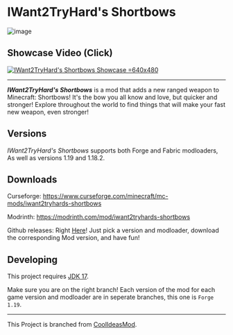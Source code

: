 # IWant2TryHard's Shortbows

![image](https://raw.githubusercontent.com/MyNameTsThad/IW2THs-Shortbows/forge-119/.github/IWant2TryHard's%20Shortbows%20Banner.png "IWant2TryHard's Shortbows")

## Showcase Video (Click)

[![IWant2TryHard's Shortbows Showcase =640x480](https://raw.githubusercontent.com/MyNameTsThad/IW2THs-Shortbows/forge-119/.github/IWant2TryHard's%20Shortbows%20Thumbnail.png)](https://www.youtube.com/watch?v=-wjA-Ry6BPc "IWant2TryHard's Shortbows Showcase")

---

***IWant2TryHard's Shortbows*** is a mod that adds a new ranged weapon to Minecraft: Shortbows! It's the bow you all know and love, but quicker and stronger!
Explore throughout the world to find things that will make your fast new weapon, even stronger!

## Versions
*IWant2TryHard's Shortbows* supports both Forge and Fabric modloaders, As well as versions 1.19 and 1.18.2.

## Downloads

Curseforge: https://www.curseforge.com/minecraft/mc-mods/iwant2tryhards-shortbows

Modrinth: https://modrinth.com/mod/iwant2tryhards-shortbows

Github releases: Right [Here](https://github.com/MyNameTsThad/IW2THs-Shortbows/releases/latest)! Just pick a version and modloader, download the corresponding Mod version, and have fun!

## Developing
This project requires [JDK 17](https://adoptium.net/).

Make sure you are on the right branch! Each version of the mod for each game version and modloader are in seperate branches, this one is `Forge 1.19`.

---

This Project is branched from [CoolIdeasMod](https://github.com/MyNameTsThad/CoolIdeasMod/tree/forge-119).
